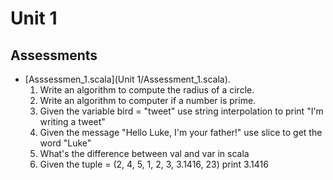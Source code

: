 # Unit 1

## Assessments
- [Asssessmen_1.scala](Unit 1/Assessment_1.scala). 
    1. Write an algorithm to compute the radius of a circle.
    2. Write an algorithm to computer if a number is prime.
    3. Given the variable bird = "tweet" use string interpolation to print "I'm writing a tweet"
    4. Given the message "Hello Luke, I'm your father!" use slice to get the word "Luke"
    5. What's the difference between val and var in scala
    6. Given the tuple = (2, 4, 5, 1, 2, 3, 3.1416, 23) print 3.1416
